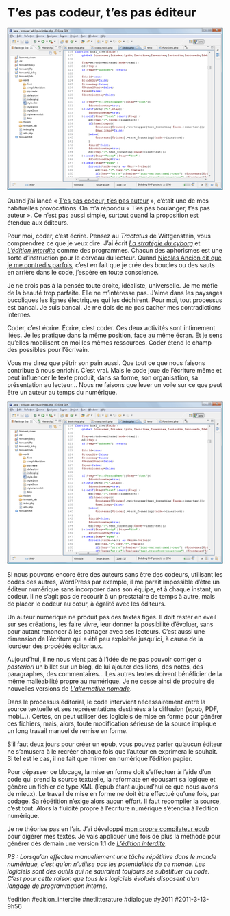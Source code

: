 # T’es pas codeur, t’es pas éditeur

![](_i/code.png)

Quand j’ai lancé « [T’es pas codeur, t’es pas auteur](pas-codeur-pas-auteur.md) », c’était une de mes habituelles provocations. On m’a répondu « T’es pas boulanger, t’es pas auteur ». Ce n’est pas aussi simple, surtout quand la proposition est étendue aux éditeurs.

Pour moi, coder, c’est écrire. Pensez au *Tractatus* de Wittgenstein, vous comprendrez ce que je veux dire. J’ai écrit *[La stratégie du cyborg](../../page/edition-interdite)* et *[L’édition interdite](../../page/edition-interdite)* comme des programmes. Chacun des aphorismes est une sorte d’instruction pour le cerveau du lecteur. Quand [Nicolas Ancion dit que je me contredis parfois](http://ancion.hautetfort.com/archive/2011/03/12/thierry-crouzet-l-edition-interdite.html), c’est en fait que je crée des boucles ou des sauts en arrière dans le code, j’espère en toute conscience.

Je ne crois pas à la pensée toute droite, idéaliste, universelle. Je me méfie de la beauté trop parfaite. Elle ne m’intéresse pas. J’aime dans les paysages bucoliques les lignes électriques qui les déchirent. Pour moi, tout processus est bancal. Je suis bancal. Je me dois de ne pas cacher mes contradictions internes.

Coder, c’est écrire. Écrire, c’est coder. Ces deux activités sont intimement liées. Je les pratique dans la même position, face au même écran. Et je sens qu’elles mobilisent en moi les mêmes ressources. Coder étend le champ des possibles pour l’écrivain.

Vous me direz que pétrir son pain aussi. Que tout ce que nous faisons contribue à nous enrichir. C’est vrai. Mais le code joue de l’écriture même et peut influencer le texte produit, dans sa forme, son organisation, sa présentation au lecteur… Nous ne faisons que lever un voile sur ce que peut être un auteur au temps du numérique.

![](_i/code.png)

Si nous pouvons encore être des auteurs sans être des codeurs, utilisant les codes des autres, WordPress par exemple, il me paraît impossible d’être un éditeur numérique sans incorporer dans son équipe, et à chaque instant, un codeur. Il ne s’agit pas de recourir à un prestataire de temps à autre, mais de placer le codeur au cœur, à égalité avec les éditeurs.

Un auteur numérique ne produit pas des textes figés. Il doit rester en éveil sur ses créations, les faire vivre, leur donner la possibilité d’évoluer, sans pour autant renoncer à les partager avec ses lecteurs. C’est aussi une dimension de l’écriture qui a été peu exploitée jusqu’ici, à cause de la lourdeur des procédés éditoriaux.

Aujourd’hui, il ne nous vient pas à l’idée de ne pas pouvoir corriger *a posteriori* un billet sur un blog, de lui ajouter des liens, des notes, des paragraphes, des commentaires… Les autres textes doivent bénéficier de la même malléabilité propre au numérique. Je ne cesse ainsi de produire de nouvelles versions de *[L’alternative nomade](../../books/alternative-nomade.md)*.

Dans le processus éditorial, le code intervient nécessairement entre la source textuelle et ses représentations destinées à la diffusion (epub, PDF, mobi…). Certes, on peut utiliser des logiciels de mise en forme pour générer ces fichiers, mais, alors, toute modification sérieuse de la source implique un long travail manuel de remise en forme.

S’il faut deux jours pour créer un epub, vous pouvez parier qu’aucun éditeur ne s’amusera à le recréer chaque fois que l’auteur en exprimera le souhait. Si tel est le cas, il ne fait que mimer en numérique l’édition papier.

Pour dépasser ce blocage, la mise en forme doit s’effectuer à l’aide d’un code qui prend la source textuelle, la reformate en épousant sa logique et génère un fichier de type XML (l’epub étant aujourd’hui ce que nous avons de mieux). Le travail de mise en forme ne doit être effectué qu’une fois, par codage. Sa répétition n’exige alors aucun effort. Il faut recompiler la source, c’est tout. Alors la fluidité propre à l’écriture numérique s’étendra à l’édition numérique.

Je ne théorise pas en l’air. J’ai développé [mon propre compilateur epub](http://lab.tcrouzet.com/epub/) pour digérer mes textes. Je vais appliquer une fois de plus la méthode pour générer dès demain une version 1.1 de *[L’édition interdite](../../page/edition-interdite)*.

*PS : Lorsqu’on effectue manuellement une tâche répétitive dans le monde numérique, c’est qu’on n’utilise pas les potentialités de ce monde. Les logiciels sont des outils qui ne sauraient toujours se substituer au code. C’est pour cette raison que tous les logiciels évolués disposent d’un langage de programmation interne.*

#edition #edition_interdite #netlitterature #dialogue #y2011 #2011-3-13-9h56
